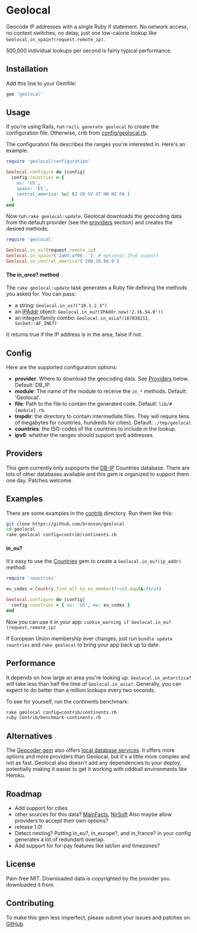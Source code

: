 # Geolocal

Geocode IP addresses with a single Ruby if statement.
No network access, no context switches, no delay,
just one low-calorie lookup like `Geolocal.in_spain?(request.remote_ip)`.

500,000 individual lookups per second is fairly typical performance.


## Installation

Add this line to your Gemfile:

```ruby
gem 'geolocal'
```


## Usage

If you're using Rails, run `rails generate geolocal` to create the configuration file.
Otherwise, crib from [config/geolocal.rb](https://github.com/bronson/geolocal/tree/master/config/geolocal.rb).

The configuration file describes the ranges you're interested in.
Here's an example:

```ruby
require 'geolocal/configuration'

Geolocal.configure do |config|
  config.countries = {
    us: 'US',
    spain: 'ES',
    central_america: %w[ BZ CR SV GT HN NI PA ]
  }
end
```

Now run `rake geolocal:update`.  Geolocal downloads the geocoding data
from the default provider (see the [providers](#providers) section) and
creates the desired methods:

```ruby
require 'geolocal'

Geolocal.in_us?(request.remote_ip)
Geolocal.in_spain?('2a05:af06::')  # optional IPv6 support
Geolocal.in_central_america?('200.16.66.0')
```

#### The in\_*area*? method

The `rake geolocal:update` task generates a Ruby file defining the methods you asked for.
You can pass:

* a string: `Geolocal.in_us?("10.1.2.3")`
* an [IPAddr](http://www.ruby-doc.org/stdlib-2.2.0/libdoc/ipaddr/rdoc/IPAddr.html) object:
  `Geolocal.in_eu?(IPAddr.new('2.16.54.0'))`
* an integer/family combo: `Geolocal.in_asia?(167838211, Socket::AF_INET)`

It returns true if the IP address is in the area, false if not.


## Config

Here are the supported configuration options:

* **provider**: Where to download the geocoding data.  See [Providers](#providers) below.  Default: DB_IP.
* **module**: The name of the module to receive the `in_*` methods.  Default: 'Geolocal'.
* **file**: Path to the file to contain the generated code.  Default: `lib/#{module}.rb`.
* **tmpdir**: the directory to contain intermediate files.  They will require tens of megabytes
  for countries, hundreds for cities).  Default: `./tmp/geolocal`
* **countries**: the ISO-codes of the countries to include in the lookup.
* **ipv6**: whether the ranges should support ipv6 addresses.


## Providers

This gem currently only supoports the [DB-IP](https://db-ip.com/about/) Countries database.
There are lots of other databases available and this gem is organized to support them one day.
Patches welcome.


## Examples

There are some examples in the [contrib](https://github.com/bronson/geolocal/tree/master/contrib) directory.
Run them like this:

```sh
git clone https://github.com/bronson/geolocal
cd geolocal
rake geolocal config=contrib/continents.rb
```


#### in_eu?

It's easy to use the [Countries](https://github.com/hexorx/countries) gem
to create a `Geolocal.in_eu?(ip_addr)` method:

```ruby
require 'countries'

eu_codes = Country.find_all_by_eu_member(true).map(&:first)

Geolocal.configure do |config|
  config.countries = { us: 'US', eu: eu_codes }
end
```

Now you can use it in your app: `cookie_warning if Geolocal.in_eu?(request.remote_ip)`

If European Union membership ever changes, just run `bundle update countries`
and `rake geolocal` to bring your app back up to date.


## Performance

It depends on how large an area you're looking up.  `Geolocal.in_antarctica?` will
take less than half the time of `Geolocal.in_asia?`.  Generally, you can
expect to do better than a million lookups every two seconds.

To see for yourself, run the continents benchmark:

```sh
rake geolocal config=contrib/continents.rb
ruby contrib/benchmark-continents.rb
```


## Alternatives

The [Geocoder gem](https://github.com/alexreisner/geocoder) also offers
[local database services](https://github.com/alexreisner/geocoder#ip-address-local-database-services).
It offers more options and more providers than Geolocal, but it's a little more complex and not as fast.
Geolocal also doesn't add any dependencies to your deploy, potentially making it easier to get it working
with oddball environments like Heroku.


## Roadmap

* Add support for cities
* other sources for this data? [MainFacts](http://mainfacts.com/ip-address-space-addresses), [NirSoft](http://www.nirsoft.net/countryip/)
  Also maybe allow providers to accept their own options?
* release 1.0!
* Detect nesting?  Putting in_eu?, in_europe?, and in_france? in your config generates a lot of redundant overlap.
* Add support for for-pay features like lat/lon and timezones?


## License

Pain-free MIT.  Downloaded data is copyrighted by the provider you downloaded it from.


## Contributing

To make this gem less imperfect, please submit your issues and patches on
[GitHub](https://github.com/bronson/geolocal/).
